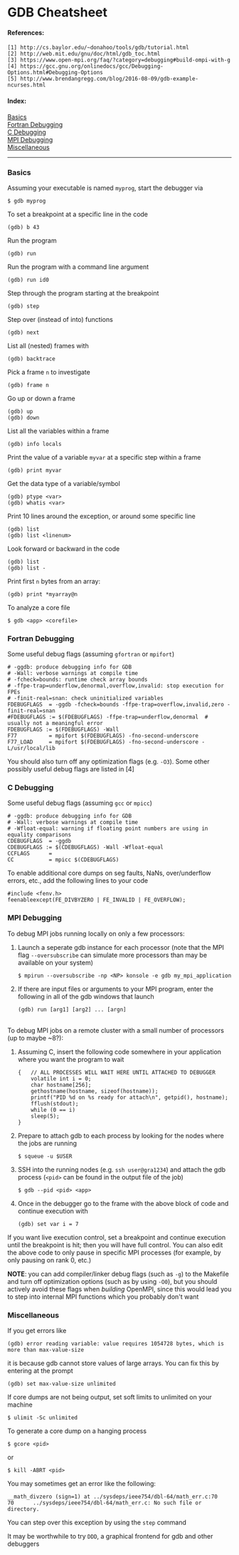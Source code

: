 # GDB Cheatsheet
#### References:

    [1] http://cs.baylor.edu/~donahoo/tools/gdb/tutorial.html
    [2] http://web.mit.edu/gnu/doc/html/gdb_toc.html
    [3] https://www.open-mpi.org/faq/?category=debugging#build-ompi-with-g
    [4] https://gcc.gnu.org/onlinedocs/gcc/Debugging-Options.html#Debugging-Options
    [5] http://www.brendangregg.com/blog/2016-08-09/gdb-example-ncurses.html

#### Index:

[Basics](#basics)<br>
[Fortran Debugging](#fortran-debugging)<br>
[C Debugging](#c-debugging)<br>
[MPI Debugging](#mpi-debugging)<br>
[Miscellaneous](#miscellaneous)<br>

---

### Basics
Assuming your executable is named `myprog`, start the debugger via
```
$ gdb myprog
```

To set a breakpoint at a specific line in the code
```
(gdb) b 43
```

Run the program
```
(gdb) run
```

Run the program with a command line argument
```
(gdb) run id0
```

Step through the program starting at the breakpoint
```
(gdb) step
```

Step over (instead of into) functions
```
(gdb) next
```

List all (nested) frames with
```
(gdb) backtrace
```

Pick a frame `n` to investigate
```
(gdb) frame n
```

Go up or down a frame
```
(gdb) up
(gdb) down
```

List all the variables within a frame
```
(gdb) info locals
```

Print the value of a variable `myvar` at a specific step within a frame
```
(gdb) print myvar
```

Get the data type of a variable/symbol
```
(gdb) ptype <var>
(gdb) whatis <var>
```

Print 10 lines around the exception, or around some specific line
```
(gdb) list
(gdb) list <linenum>
```

Look forward or backward in the code
```
(gdb) list 
(gdb) list -
```

Print first `n` bytes from an array:
```
(gdb) print *myarray@n
```

To analyze a core file
```
$ gdb <app> <corefile>
```

### Fortran Debugging
Some useful debug flags (assuming `gfortran` or `mpifort`)
```
# -ggdb: produce debugging info for GDB
# -Wall: verbose warnings at compile time
# -fcheck=bounds: runtime check array bounds
# -ffpe-trap=underflow,denormal,overflow,invalid: stop execution for FPEs
# -finit-real=snan: check uninitialized variables
FDEBUGFLAGS  = -ggdb -fcheck=bounds -ffpe-trap=overflow,invalid,zero -finit-real=snan
#FDEBUGFLAGS := $(FDEBUGFLAGS) -ffpe-trap=underflow,denormal  # usually not a meaningful error
FDEBUGFLAGS := $(FDEBUGFLAGS) -Wall
F77          = mpifort $(FDEBUGFLAGS) -fno-second-underscore
F77_LOAD     = mpifort $(FDEBUGFLAGS) -fno-second-underscore -L/usr/local/lib
```
You should also turn off any optimization flags (e.g. `-O3`). Some other possibly useful debug flags are listed in [4]

### C Debugging
Some useful debug flags (assuming `gcc` or `mpicc`)
```
# -ggdb: produce debugging info for GDB
# -Wall: verbose warnings at compile time
# -Wfloat-equal: warning if floating point numbers are using in equality comparisons
CDEBUGFLAGS  = -ggdb 
CDEBUGFLAGS := $(CDEBUGFLAGS) -Wall -Wfloat-equal
CCFLAGS      = 
CC           = mpicc $(CDEBUGFLAGS)
```

To enable additional core dumps on seg faults, NaNs, over/underflow errors, etc., add the following lines to your code
```
#include <fenv.h>
feenableexcept(FE_DIVBYZERO | FE_INVALID | FE_OVERFLOW);
```

### MPI Debugging

To debug MPI jobs running locally on only a few processors:
1. Launch a seperate gdb instance for each processor (note that the MPI flag `--oversubscribe` can simulate more processors than may be available on your system)
    ```
    $ mpirun --oversubscribe -np <NP> konsole -e gdb my_mpi_application
    ```

2. If there are input files or arguments to your MPI program, enter the following in all of the gdb windows that launch
    ```
    (gdb) run [arg1] [arg2] ... [argn]
    ```

<br>To debug MPI jobs on a remote cluster with a small number of processors (up to maybe ~8?):
1. Assuming C, insert the following code somewhere in your application where you want the program to wait
    ```
    {   // ALL PROCESSES WILL WAIT HERE UNTIL ATTACHED TO DEBUGGER
        volatile int i = 0;
        char hostname[256];
        gethostname(hostname, sizeof(hostname));
        printf("PID %d on %s ready for attach\n", getpid(), hostname);
        fflush(stdout);
        while (0 == i)
        sleep(5);
    }
    ```

2. Prepare to attach gdb to each process by looking for the nodes where the jobs are running
    ```
    $ squeue -u $USER
    ```

3. SSH into the running nodes (e.g. `ssh user@gra1234`) and attach the gdb process (`<pid>` can be found in the output file of the job)
    ```
    $ gdb --pid <pid> <app>
    ```
  
4. Once in the debugger go to the frame with the above block of code and continue execution with
    ```
    (gdb) set var i = 7
    ```

If you want live execution control, set a breakpoint and continue execution until the breakpoint is hit; then you will have full control.  You can also edit the above code to only pause in specific MPI processes (for example, by only pausing on rank 0, etc.)

**NOTE**: you can add compiler/linker debug flags (such as `-g`) to the Makefile and turn off optimization options (such as by using `-O0`), but you should actively avoid these flags when *building* OpenMPI, since this would lead you to step into internal MPI functions which you probably don't want

### Miscellaneous

If you get errors like
```
(gdb) error reading variable: value requires 1054728 bytes, which is more than max-value-size
```
it is because gdb cannot store values of large arrays. You can fix this by entering at the prompt
```
(gdb) set max-value-size unlimited
```
 
If core dumps are not being output, set soft limits to unlimited on your machine
```
$ ulimit -Sc unlimited
```

To generate a core dump on a hanging process
```
$ gcore <pid>
```
or
```
$ kill -ABRT <pid>
```

You may sometimes get an error like the following:
```
__math_divzero (sign=1) at ../sysdeps/ieee754/dbl-64/math_err.c:70
70      ../sysdeps/ieee754/dbl-64/math_err.c: No such file or directory.
```
You can step over this exception by using the `step` command

It may be worthwhile to try `DDD`, a graphical frontend for gdb and other debuggers

